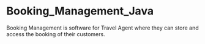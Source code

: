 # Booking_Management_Java
Booking Management is software for Travel Agent where they can store and access the booking of their customers.
